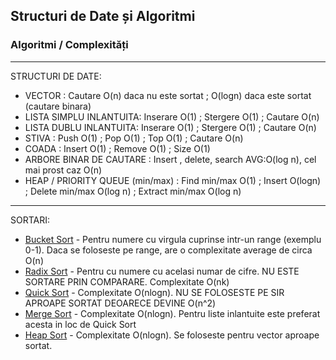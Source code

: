 ## Structuri de Date și Algoritmi
### Algoritmi / Complexități
---------
STRUCTURI DE DATE:

* VECTOR : Cautare O(n) daca nu este sortat ; O(logn) daca este sortat (cautare binara)
* LISTA SIMPLU INLANTUITA: Inserare O(1) ; Stergere O(1) ; Cautare O(n)
* LISTA DUBLU INLANTUITA: Inserare O(1) ; Stergere O(1) ; Cautare O(n)
* STIVA : Push O(1) ; Pop O(1) ; Top O(1) ; Cautare O(n)
* COADA : Insert O(1) ; Remove O(1) ; Size O(1)
* ARBORE BINAR DE CAUTARE : Insert , delete, search AVG:O(log n), cel mai prost caz O(n)
* HEAP / PRIORITY QUEUE (min/max) : Find min/max O(1) ; Insert O(logn) ; Delete min/max O(log n) ; Extract min/max O(log n)

---------
SORTARI:

* [Bucket Sort](https://www.geeksforgeeks.org/bucket-sort-2/) - Pentru numere cu virgula cuprinse intr-un range (exemplu 0-1). Daca se foloseste pe range, are o complexitate average de circa O(n)
* [Radix Sort](https://www.geeksforgeeks.org/radix-sort/) - Pentru cu numere cu acelasi numar de cifre. NU ESTE SORTARE PRIN COMPARARE. Complexitate O(nk)
* [Quick Sort](https://www.geeksforgeeks.org/quick-sort/) - Complexitate O(nlogn). NU SE FOLOSESTE PE SIR APROAPE SORTAT DEOARECE DEVINE O(n^2)
* [Merge Sort](https://www.geeksforgeeks.org/merge-sort/) - Complexitate O(nlogn). Pentru liste inlantuite este preferat acesta in loc de Quick Sort
* [Heap Sort](https://www.geeksforgeeks.org/heap-sort/) - Complexitate O(nlogn). Se foloseste pentru vector aproape sortat.

